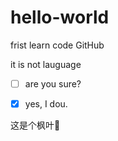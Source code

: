 # hello-world
frist learn code GitHub 


it is not lauguage


- [ ] are you sure? 

- [x] yes, I dou.


 这是个枫叶:maple_leaf:
